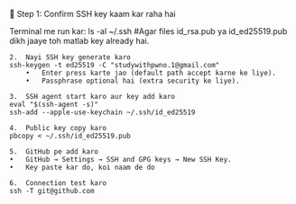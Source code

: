 🔹 Step 1: Confirm SSH key kaam kar raha hai

Terminal me run kar:
ls -al ~/.ssh  #Agar files id_rsa.pub ya id_ed25519.pub dikh jaaye toh matlab key already hai.

	2.	Nayi SSH key generate karo
    ssh-keygen -t ed25519 -C "studywithpwno.1@gmail.com"
    	•	Enter press karte jao (default path accept karne ke liye).
	    •	Passphrase optional hai (extra security ke liye).

    3.	SSH agent start karo aur key add karo
    eval "$(ssh-agent -s)"
    ssh-add --apple-use-keychain ~/.ssh/id_ed25519

    4.	Public key copy karo
    pbcopy < ~/.ssh/id_ed25519.pub

    5.	GitHub pe add karo
	•	GitHub → Settings → SSH and GPG keys → New SSH Key.
	•	Key paste kar do, koi naam de do 

    6.	Connection test karo
    ssh -T git@github.com